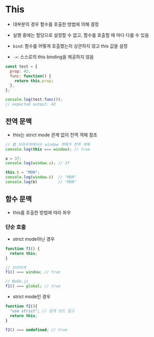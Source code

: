 # This

- 대부분의 경우 함수를 호출한 방법에 의해 결정

- 실행 중에는 할당으로 설정할 수 없고, 함수를 호출할 때 마다 다를 수 있음

- `bind`: 함수를 어떻게 호출했는지 상관하지 않고 this 값을 설정

- `->`: 스스로의 this binding을 제공하지 않음

```js
const test = {
  prop: 42,
  func: function() {
    return this.prop;
  },
};

console.log(test.func());
// expected output: 42
```

## 전역 문맥

- this는 strict mode 관계 없이 전역 객체 참조

```js
// 웹 브라우저에서는 window 객체가 전역 객체
console.log(this === window); // true

a = 37;
console.log(window.a); // 37

this.b = "MDN";
console.log(window.b)  // "MDN"
console.log(b)         // "MDN"
```

## 함수 문맥

- this를 호출한 방법에 따라 좌우

### 단순 호출

- strict mode아닌 경우

```js
function f1() {
  return this;
}

// 브라우저
f1() === window; // true

// Node.js
f1() === global; // true
```

- strict mode인 경우

```js
function f2(){
  "use strict"; // 엄격 모드 참고
  return this;
}

f2() === undefined; // true
```


